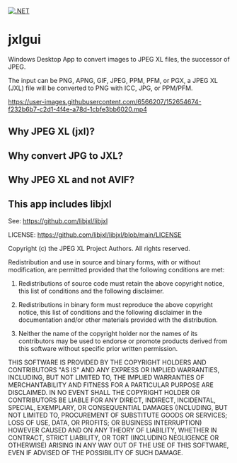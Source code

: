 [![.NET](https://github.com/dhcgn/jxlgui/actions/workflows/dotnet.yml/badge.svg)](https://github.com/dhcgn/jxlgui/actions/workflows/dotnet.yml)
# jxlgui
Windows Desktop App to convert images to JPEG XL files, the successor of JPEG.

The input can be PNG, APNG, GIF, JPEG, PPM, PFM, or PGX, a JPEG XL (JXL) file will be converted to PNG with ICC, JPG, or PPM/PFM.

https://user-images.githubusercontent.com/6566207/152654674-f232b6b7-c2d1-4f4e-a78d-1cbfe3bb6020.mp4

## Why JPEG XL (jxl)?

## Why convert JPG to JXL?

## Why JPEG XL and not AVIF?

## This app includes libjxl

See: https://github.com/libjxl/libjxl

LICENSE: https://github.com/libjxl/libjxl/blob/main/LICENSE

Copyright (c) the JPEG XL Project Authors.
All rights reserved.

Redistribution and use in source and binary forms, with or without
modification, are permitted provided that the following conditions are met:

1. Redistributions of source code must retain the above copyright notice, this
   list of conditions and the following disclaimer.

2. Redistributions in binary form must reproduce the above copyright notice,
   this list of conditions and the following disclaimer in the documentation
   and/or other materials provided with the distribution.

3. Neither the name of the copyright holder nor the names of its
   contributors may be used to endorse or promote products derived from
   this software without specific prior written permission.

THIS SOFTWARE IS PROVIDED BY THE COPYRIGHT HOLDERS AND CONTRIBUTORS "AS IS"
AND ANY EXPRESS OR IMPLIED WARRANTIES, INCLUDING, BUT NOT LIMITED TO, THE
IMPLIED WARRANTIES OF MERCHANTABILITY AND FITNESS FOR A PARTICULAR PURPOSE ARE
DISCLAIMED. IN NO EVENT SHALL THE COPYRIGHT HOLDER OR CONTRIBUTORS BE LIABLE
FOR ANY DIRECT, INDIRECT, INCIDENTAL, SPECIAL, EXEMPLARY, OR CONSEQUENTIAL
DAMAGES (INCLUDING, BUT NOT LIMITED TO, PROCUREMENT OF SUBSTITUTE GOODS OR
SERVICES; LOSS OF USE, DATA, OR PROFITS; OR BUSINESS INTERRUPTION) HOWEVER
CAUSED AND ON ANY THEORY OF LIABILITY, WHETHER IN CONTRACT, STRICT LIABILITY,
OR TORT (INCLUDING NEGLIGENCE OR OTHERWISE) ARISING IN ANY WAY OUT OF THE USE
OF THIS SOFTWARE, EVEN IF ADVISED OF THE POSSIBILITY OF SUCH DAMAGE.
